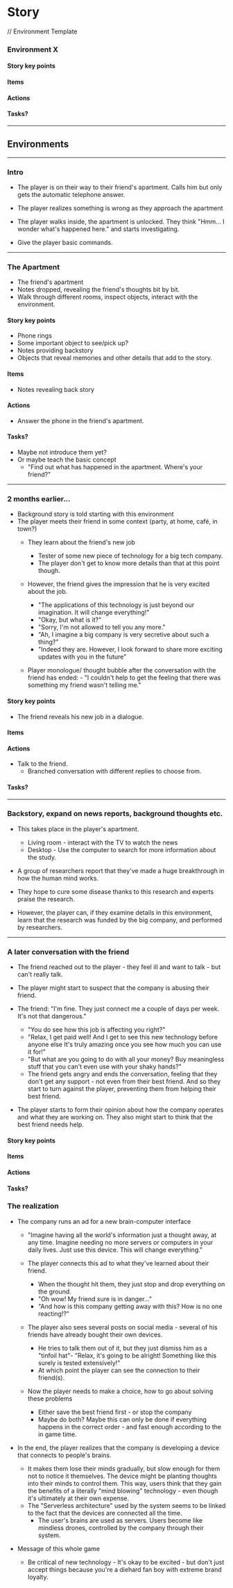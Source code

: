 # Story

// Environment Template
### Environment X
#### Story key points
#### Items
#### Actions
#### Tasks?
---


## Environments
---
### Intro
- The player is on their way to their friend's apartment. Calls him but only gets the automatic telephone answer.
- The player realizes something is wrong as they approach the apartment
- The player walks inside, the apartment is unlocked. They think "Hmm... I wonder what's happened here." and starts investigating.

- Give the player basic commands.

---

### The Apartment
- The friend's apartment
- Notes dropped, revealing the friend's thoughts bit by bit.
- Walk through different rooms, inspect objects, interact with the environment.

#### Story key points
- Phone rings
- Some important object to see/pick up?
- Notes providing backstory
- Objects that reveal memories and other details that add to the story.

#### Items
- Notes revealing back story

#### Actions
- Answer the phone in the friend's apartment.

#### Tasks?
- Maybe not introduce them yet?
- Or maybe teach the basic concept
    - "Find out what has happened in the apartment. Where's your friend?"


---


### 2 months earlier...
- Background story is told starting with this environment
- The player meets their friend in some context (party, at home, café, in town?)
    - They learn about the friend's new job
        - Tester of some new piece of technology for a big tech company.
        - The player don't get to know more details than that at this point though.

    - However, the friend gives the impression that he is very excited about the job.
        - "The applications of this technology is just beyond our imagination. It will change everything!"
        - "Okay, but what is it?"
        - "Sorry, I'm not allowed to tell you any more."
        - "Ah, I imagine a big company is very secretive about such a thing?"
        - "Indeed they are. However, I look forward to share more exciting updates with you in the future"
    - Player monologue/ thought bubble after the conversation with the friend has ended:
            - "I couldn't help to get the feeling that there was something my friend wasn't telling me."

#### Story key points
- The friend reveals his new job in a dialogue.

#### Items

#### Actions
- Talk to the friend.
    - Branched conversation with different replies to choose from.

#### Tasks?

---

### Backstory, expand on news reports, background thoughts etc.
- This takes place in the player's apartment.
    - Living room - interact with the TV to watch the news
    - Desktop - Use the computer to search for more information about the study.
- A group of researchers report that they've made a huge breakthrough in how the human mind works.
- They hope to cure some disease thanks to this research and experts praise the research.

- However, the player can, if they examine details in this environment, learn that the research was funded by the big company, and performed by researchers.


---

### A later conversation with the friend
- The friend reached out to the player - they feel ill and want to talk - but can't really talk.

- The player might start to suspect that the company is abusing their friend.
- The friend: "I'm fine. They just connect me a couple of days per week. It's not that dangerous."
    - "You do see how this job is affecting you right?"
    - "Relax, I get paid well! And I get to see this new technology before anyone else It's truly amazing once you see how much you can use it for!"
    - "But what are you going to do with all your money? Buy meaningless stuff that you can't even use with your shaky hands?"
    - The friend gets angry and ends the conversation, feeling that they don't get any support - not even from their best friend. And so they start to turn against the player, preventing them from helping their best friend.
- The player starts to form their opinion about how the company operates and what they are working on. They also might start to think that the best friend needs help.

#### Story key points

#### Items

#### Actions

#### Tasks?




### The realization
- The company runs an ad for a new brain-computer interface
    - "Imagine having all the world's information just a thought away, at any time. Imagine needing no more servers or computers in your daily lives. Just use this device. This will change everything."

    - The player connects this ad to what they've learned about their friend.
        - When the thought hit them, they just stop and drop everything on the ground.
        - "Oh wow! My friend sure is in danger..."
        - "And how is this company getting away with this? How is no one reacting!?"

    - The player also sees several posts on social media - several of his friends have already bought their own devices.
        - He tries to talk them out of it, but they just dismiss him as a "tinfoil hat"- "Relax, it's going to be alright! Something like this surely is tested extensively!"
        - At which point the player can see the connection to their friend(s).

    - Now the player needs to make a choice, how to go about solving these problems
        - Either save the best friend first - or stop the company
        - Maybe do both? Maybe this can only be done if everything happens in the correct order - and fast enough according to the in game time.

- In the end, the player realizes that the company is developing a device that connects to people's brains.
    - It makes them lose their minds gradually, but slow enough for them not to notice it themselves. The device might be planting thoughts into their minds to control them. This way, users think that they gain the benefits of a literally "mind blowing" technology - even though it's ultimately at their own expense.
    - The "Serverless architecture" used by the system seems to be linked to the fact that the devices are connected all the time.
        - The user's brains are used as servers. Users become like mindless drones, controlled by the company through their system.

- Message of this whole game
    - Be critical of new technology - It's okay to be excited - but don't just accept things because you're a diehard fan boy with extreme brand loyalty.
